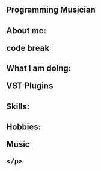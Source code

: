 ## Programming Musician

<h2>
    About me:
    <p>
    code
    break
    </p>
</h2>    
<h2>
    What I am doing:
    <p>
        VST Plugins
    </p>
</h2>

<h2>
    Skills:
</h2>

<h2>
    Hobbies:
    <p>
        Music
        
    </p>
</h2>


